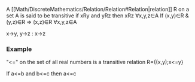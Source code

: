 A [[Math/DiscreteMathematics/Relation/Relation#Relation|relation]] R on a set A is said to be transitive if xRy and yRz then xRz ∀x,y,z∈A
If (x,y)∈R & (y,z)∈R ⇒ (x,z)∈R ∀x,y,z∈A

x→y, y→z : x→z

### Example

"<=" on the set of all real numbers is a transitive relation
R={(x,y);x<=y}

If a<=b and b<=c then a<=c